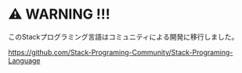 # ⚠ WARNING !!!
このStackプログラミング言語はコミュニティによる開発に移行しました。

https://github.com/Stack-Programing-Community/Stack-Programing-Language
